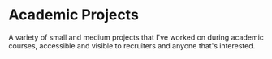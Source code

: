 # Academic Projects
A variety of small and medium projects that I've worked on during academic courses, accessible and visible to recruiters and anyone that's interested.
